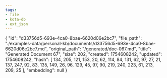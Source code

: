 ```yaml
---
tags:
- file
- kota-db
- ext_json
---
```

{
  "id": "d33756d5-693e-4ca0-8bae-6620d06e2bc7",
  "file_path": "./examples-data/personal-kb/documents/d33756d5-693e-4ca0-8bae-6620d06e2bc7.md",
  "original_path": "/generated/doc-067.md",
  "title": "Generated Document 67",
  "size": 202,
  "created": 1754608242,
  "updated": 1754608242,
  "hash": [
    134,
    205,
    121,
    153,
    20,
    62,
    114,
    84,
    131,
    62,
    97,
    27,
    21,
    137,
    247,
    92,
    83,
    135,
    149,
    26,
    96,
    129,
    45,
    97,
    90,
    219,
    240,
    223,
    61,
    213,
    209,
    25
  ],
  "embedding": null
}
